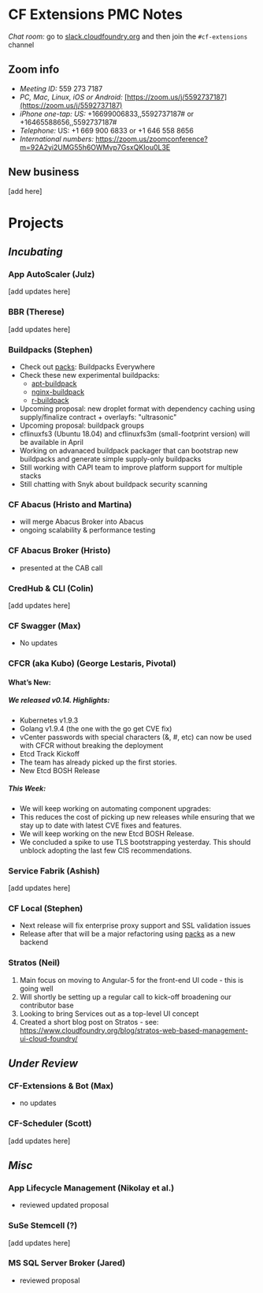 # CF Extensions PMC Notes

*Chat room:* go to [slack.cloudfoundry.org](https://slack.cloudfoundry.org) and then join the `#cf-extensions` channel

## Zoom info

- *Meeting ID:* 559 273 7187
- *PC, Mac, Linux, iOS or Android:* [https://zoom.us/j/5592737187](https://zoom.us/j/5592737187)
- *iPhone one-tap: US:* +16699006833,,5592737187#  or +16465588656,,5592737187# 
- *Telephone:* US: +1 669 900 6833  or +1 646 558 8656 
- *International numbers:* https://zoom.us/zoomconference?m=92A2yi2UMG55h6OWMvp7GsxQKIou0L3E

## New business

[add here]

# Projects

## _Incubating_

### App AutoScaler (Julz)

[add updates here]

### BBR (Therese)

[add updates here]

### Buildpacks (Stephen)

* Check out [packs](https://github.com/sclevine/packs): Buildpacks Everywhere
* Check these new experimental buildpacks:
  - [apt-buildpack](https://github.com/cloudfoundry/apt-buildpack)
  - [nginx-buildpack](https://github.com/cloudfoundry/nginx-buildpack)
  - [r-buildpack](https://github.com/cloudfoundry/r-buildpack)
* Upcoming proposal: new droplet format with dependency caching using supply/finalize contract + overlayfs: "ultrasonic"
* Upcoming proposal: buildpack groups
* cflinuxfs3 (Ubuntu 18.04) and cflinuxfs3m (small-footprint version) will be available in April
* Working on advanaced buildpack packager that can bootstrap new buildpacks and generate simple supply-only buildpacks
* Still working with CAPI team to improve platform support for multiple stacks
* Still chatting with Snyk about buildpack security scanning

### CF Abacus (Hristo and Martina)

- will merge Abacus Broker into Abacus
- ongoing scalability & performance testing

### CF Abacus Broker (Hristo)

- presented at the CAB call

### CredHub & CLI (Colin)

[add updates here]

### CF Swagger (Max)

- No updates

### CFCR (aka Kubo) (George Lestaris, Pivotal)

#### What’s New:

##### We released v0.14. Highlights:
- Kubernetes v1.9.3
- Golang v1.9.4 (the one with the go get CVE fix)
- vCenter passwords with special characters (&, #, etc) can now be used with CFCR without breaking the deployment
- Etcd Track Kickoff
- The team has already picked up the first stories.
- New Etcd BOSH Release

##### This Week:

- We will keep working on automating component upgrades:
- This reduces the cost of picking up new releases while ensuring that we stay up to date with latest CVE fixes and features.
- We will keep working on the new Etcd BOSH Release.
- We concluded a spike to use TLS bootstrapping yesterday. This should unblock adopting the last few CIS recommendations.

### Service Fabrik (Ashish)

[add updates here]

### CF Local (Stephen)

* Next release will fix enterprise proxy support and SSL validation issues
* Release after that will be a major refactoring using [packs](https://github.com/sclevine/packs) as a new backend

### Stratos (Neil)

1. Main focus on moving to Angular-5 for the front-end UI code - this is going well
2. Will shortly be setting up a regular call to kick-off broadening our contributor base
3. Looking to bring Services out as a top-level UI concept
4. Created a short blog post on Stratos - see: https://www.cloudfoundry.org/blog/stratos-web-based-management-ui-cloud-foundry/


## _Under Review_

### CF-Extensions & Bot (Max)

- no updates

### CF-Scheduler (Scott)

[add updates here]

## _Misc_

### App Lifecycle Management (Nikolay et al.)

- reviewed updated proposal

### SuSe Stemcell (?)

[add updates here]

### MS SQL Server Broker (Jared)

- reviewed proposal

